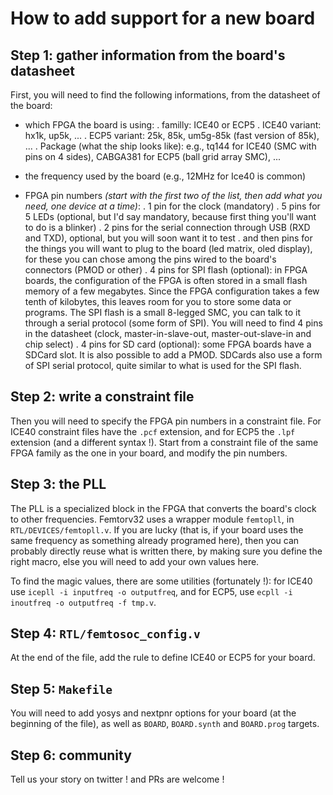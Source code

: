 How to add support for a new board
==================================

Step 1: gather information from the board's datasheet
-----------------------------------------------------

First, you will need to find the following informations, from the datasheet of the board:

- which FPGA the board is using:
   . familly: ICE40 or ECP5
   . ICE40 variant: hx1k, up5k, ...
   . ECP5 variant: 25k, 85k, um5g-85k (fast version of 85k), ...
   . Package (what the ship looks like): e.g., tq144 for ICE40 (SMC with pins on 4 sides), CABGA381 for ECP5 (ball grid array SMC), ...

- the frequency used by the board (e.g., 12MHz for Ice40 is common)

- FPGA pin numbers _(start with the first two of the list, then add what you need, one device at a time)_:
   . 1 pin for the clock (mandatory)
   . 5 pins for 5 LEDs (optional, but I'd say mandatory, because first thing you'll want to do is a blinker)
   . 2 pins for the serial connection through USB (RXD and TXD), optional, but you will soon want it to test
   . and then pins for the things you will want to plug to the board (led matrix, oled display), for these
     you can chose among the pins wired to the board's connectors (PMOD or other)
   . 4 pins for SPI flash (optional): in FPGA boards, the configuration of the FPGA is often stored in a small
     flash memory of a few megabytes. Since the FPGA configuration takes a few tenth of kilobytes, this leaves
     room for you to store some data or programs. The SPI flash is a small 8-legged SMC, you can talk to it
     through a serial protocol (some form of SPI). You will need to find 4 pins in the datasheet (clock,
     master-in-slave-out, master-out-slave-in and chip select)
   . 4 pins for SD card (optional): some FPGA boards have a SDCard slot. It is also possible to add a PMOD.
     SDCards also use a form of SPI serial protocol, quite similar to what is used for the SPI flash. 

Step 2: write a constraint file
-------------------------------

Then you will need to specify the FPGA pin numbers in a constraint file. For ICE40 constraint files have the `.pcf` extension,
and for ECP5 the `.lpf` extension (and a different syntax !). Start from a constraint file of the same FPGA family as the one
in your board, and modify the pin numbers.

Step 3: the PLL
---------------

The PLL is a specialized block in the FPGA that converts the board's clock to other frequencies. Femtorv32 uses a wrapper
module `femtopll`, in `RTL/DEVICES/femtopll.v`. If you are lucky (that is, if your board uses the same frequency as something
already programed here), then you can probably directly reuse what is written there, by making sure you define the right macro,
else you will need to add your own values here. 

To find the magic values, there are some utilities (fortunately !):
for ICE40 use `icepll -i inputfreq -o outputfreq`, and for ECP5, use
`ecpll -i inoutfreq -o outputfreq -f tmp.v`.

Step 4: `RTL/femtosoc_config.v`
-------------------------------

At the end of the file, add the rule to define ICE40 or ECP5 for your board.

Step 5: `Makefile`
------------------

You will need to add yosys and nextpnr options for your board (at the beginning of the file), as well as `BOARD`,
`BOARD.synth` and `BOARD.prog` targets.

Step 6: community
-----------------

Tell us your story on twitter ! and PRs are welcome !